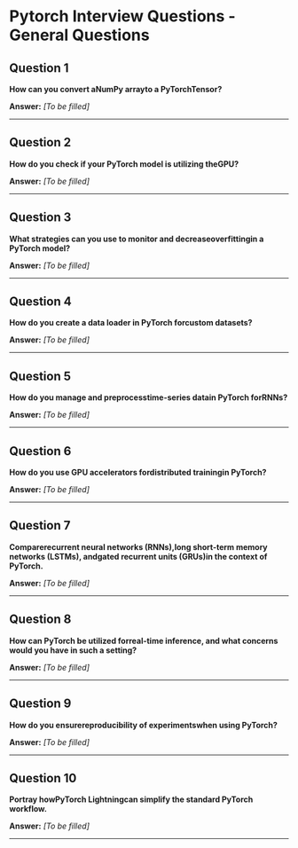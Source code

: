 # Pytorch Interview Questions - General Questions

## Question 1

**How can you convert aNumPy arrayto a PyTorchTensor?**

**Answer:** _[To be filled]_

---

## Question 2

**How do you check if your PyTorch model is utilizing theGPU?**

**Answer:** _[To be filled]_

---

## Question 3

**What strategies can you use to monitor and decreaseoverfittingin a PyTorch model?**

**Answer:** _[To be filled]_

---

## Question 4

**How do you create a data loader in PyTorch forcustom datasets?**

**Answer:** _[To be filled]_

---

## Question 5

**How do you manage and preprocesstime-series datain PyTorch forRNNs?**

**Answer:** _[To be filled]_

---

## Question 6

**How do you use GPU accelerators fordistributed trainingin PyTorch?**

**Answer:** _[To be filled]_

---

## Question 7

**Comparerecurrent neural networks (RNNs),long short-term memory networks (LSTMs), andgated recurrent units (GRUs)in the context of PyTorch.**

**Answer:** _[To be filled]_

---

## Question 8

**How can PyTorch be utilized forreal-time inference, and what concerns would you have in such a setting?**

**Answer:** _[To be filled]_

---

## Question 9

**How do you ensurereproducibility of experimentswhen using PyTorch?**

**Answer:** _[To be filled]_

---

## Question 10

**Portray howPyTorch Lightningcan simplify the standard PyTorch workflow.**

**Answer:** _[To be filled]_

---

